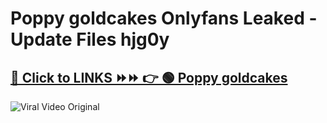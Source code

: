 
 # Poppy goldcakes Onlyfans Leaked - Update Files hjg0y

## <h2><a href="https://clipsfans.com/Poppy_goldcakes&ref=git">🔗 Click to LINKS ⏩⏩ 👉 🟢 Poppy goldcakes </a></h2>

<a href="https://clipsfans.com/Poppy_goldcakes&ref=git" rel="nofollow" data-target="animated-image.originalLink"><img src="https://i.ibb.co.com/xMMVF88/686577567.gif" alt="Viral Video Original" style="max-width: 100%; display: inline-block;" data-target="animated-image.originalImage"></a>

